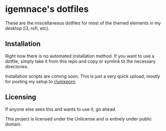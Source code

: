 # igemnace's dotfiles

These are the miscellaneous dotfiles for most of the themed elements in my
desktop (i3, rofi, etc).

## Installation

Right now there is no automated installation method. If you want to use a
dotfile, simply take it from this repo and copy or symlink to the necessary
directories.

Installation scripts are coming soon. This is just a very quick upload, mostly
for posting my setup to [r/unixporn](https://www.reddit.com/r/unixporn/).

## Licensing

If anyone else sees this and wants to use it, go ahead.

This project is licensed under the Unlicense and is entirely under public
domain.

